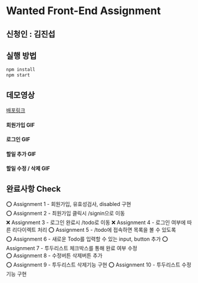 # Wanted Front-End Assignment

## 신청인 : 김진섭

## 실행 방법

```bash
npm install
npm start
```

## 데모영상

[배포링크](https://seovee.github.io/wanted-pre-onboarding-frontend)

#### 회원가입 GIF

#### 로그인 GIF

#### 할일 추가 GIF

#### 할일 수정 / 삭제 GIF

## 완료사항 Check

⭕️ Assignment 1 - 회원가입, 유효성검사, disabled 구현  
⭕️ Assignment 2 - 최원가입 클릭시 /signin으로 이동  
❌ Assignment 3 - 로그인 완료시 /todo로 이동
❌ Assignment 4 - 로그인 여부에 따른 리다이렉트 처리
⭕️ Assignment 5 - /todo에 접속하면 목록을 볼 수 있도록  
⭕️ Assignment 6 - 새로운 Todo를 입력할 수 있는 input, button 추가
⭕️ Assignment 7 - 투두리스트 체크박스를 통해 완료 여부 수정  
⭕️ Assignment 8 - 수정버튼 삭제버튼 추가  
⭕️ Assignment 9 - 투두리스트 삭제기능 구현
⭕️ Assignment 10 - 투두리스트 수정기능 구현
